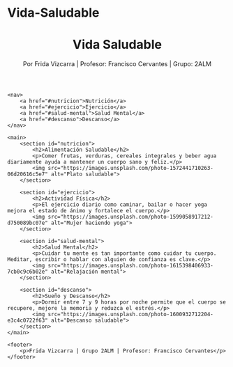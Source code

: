 # Vida-Saludable 
<!DOCTYPE html>
<html lang="es">
<head>
    <meta charset="UTF-8">
    <meta name="viewport" content="width=device-width, initial-scale=1.0">
    <title>Vida Saludable - Frida Vizcarra</title>
    <link rel="stylesheet" href="estilos.css">
    <link href="https://fonts.googleapis.com/css2?family=Quicksand:wght@400;600&display=swap" rel="stylesheet">
</head>
<body>
    <header>
        <h1>Vida Saludable</h1>
        <p>Por Frida Vizcarra | Profesor: Francisco Cervantes | Grupo: 2ALM</p>
    </header>

    <nav>
        <a href="#nutricion">Nutrición</a>
        <a href="#ejercicio">Ejercicio</a>
        <a href="#salud-mental">Salud Mental</a>
        <a href="#descanso">Descanso</a>
    </nav>

    <main>
        <section id="nutricion">
            <h2>Alimentación Saludable</h2>
            <p>Comer frutas, verduras, cereales integrales y beber agua diariamente ayuda a mantener un cuerpo sano y feliz.</p>
            <img src="https://images.unsplash.com/photo-1572441710263-06d20616c5e7" alt="Plato saludable">
        </section>

        <section id="ejercicio">
            <h2>Actividad Física</h2>
            <p>El ejercicio diario como caminar, bailar o hacer yoga mejora el estado de ánimo y fortalece el cuerpo.</p>
            <img src="https://images.unsplash.com/photo-1599058917212-d750089bc07e" alt="Mujer haciendo yoga">
        </section>

        <section id="salud-mental">
            <h2>Salud Mental</h2>
            <p>Cuidar tu mente es tan importante como cuidar tu cuerpo. Meditar, escribir o hablar con alguien de confianza es clave.</p>
            <img src="https://images.unsplash.com/photo-1615398406933-7cb0c9c6b02e" alt="Relajación mental">
        </section>

        <section id="descanso">
            <h2>Sueño y Descanso</h2>
            <p>Dormir entre 7 y 9 horas por noche permite que el cuerpo se recupere, mejore la memoria y reduzca el estrés.</p>
            <img src="https://images.unsplash.com/photo-1600932712204-e3c4c0722f63" alt="Descanso saludable">
        </section>
    </main>

    <footer>
        <p>Frida Vizcarra | Grupo 2ALM | Profesor: Francisco Cervantes</p>
    </footer>
</body>
</html>